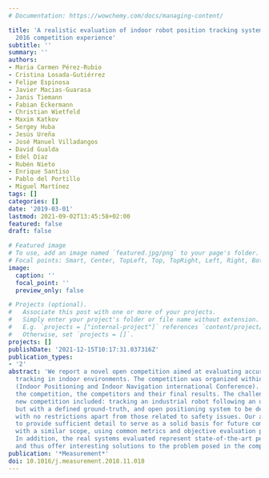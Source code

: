 ```yaml
---
# Documentation: https://wowchemy.com/docs/managing-content/

title: 'A realistic evaluation of indoor robot position tracking systems: The IPIN
  2016 competition experience'
subtitle: ''
summary: ''
authors:
- Maria Carmen Pérez-Rubio
- Cristina Losada-Gutiérrez
- Felipe Espinosa
- Javier Macias-Guarasa
- Janis Tiemann
- Fabian Eckermann
- Christian Wietfeld
- Maxim Katkov
- Sergey Huba
- Jesús Ureña
- José Manuel Villadangos
- David Gualda
- Edel Díaz
- Rubén Nieto
- Enrique Santiso
- Pablo del Portillo
- Miguel Martínez
tags: []
categories: []
date: '2019-03-01'
lastmod: 2021-09-02T13:45:58+02:00
featured: false
draft: false

# Featured image
# To use, add an image named `featured.jpg/png` to your page's folder.
# Focal points: Smart, Center, TopLeft, Top, TopRight, Left, Right, BottomLeft, Bottom, BottomRight.
image:
  caption: ''
  focal_point: ''
  preview_only: false

# Projects (optional).
#   Associate this post with one or more of your projects.
#   Simply enter your project's folder or file name without extension.
#   E.g. `projects = ["internal-project"]` references `content/project/deep-learning/index.md`.
#   Otherwise, set `projects = []`.
projects: []
publishDate: '2021-12-15T10:17:31.037316Z'
publication_types:
- '2'
abstract: 'We report a novel open competition aimed at evaluating accurate robot position
  tracking in indoor environments. The competition was organized within the IPIN 2016
  (Indoor Positioning and Indoor Navigation international Conference). Here, we describe
  the competition, the competitors and their final results. The challenges of this
  new competition included: tracking an industrial robot following an unknown path
  but with a defined ground-truth, and open positioning system to be deployed on-site,
  with no restrictions apart from those related to safety issues. Our aim here is
  to provide sufficient detail to serve as a solid basis for future competition initiatives
  with a similar scope, using common metrics and objective evaluation procedures.
  In addition, the real systems evaluated represent state-of-the-art performance,
  and thus offer interesting solutions to the problem posed in the competition.'
publication: '*Measurement*'
doi: 10.1016/j.measurement.2018.11.018
---
```

